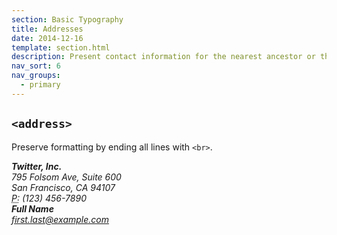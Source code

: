 ```yaml
---
section: Basic Typography
title: Addresses
date: 2014-12-16
template: section.html
description: Present contact information for the nearest ancestor or the entire body of work
nav_sort: 6
nav_groups:
  - primary
---
```


## <code>&lt;address&gt;</code>

Preserve formatting by ending all lines with <code>&lt;br&gt;</code>.

<div class="guide-example">
  <address>
    <strong>Twitter, Inc.</strong><br>
    795 Folsom Ave, Suite 600<br>
    San Francisco, CA 94107<br>
    <abbr title="Phone">P:</abbr> (123) 456-7890
  </address>

  <address>
    <strong>Full Name</strong><br>
    <a href="mailto:#">first.last@example.com</a>
  </address>
</div>
